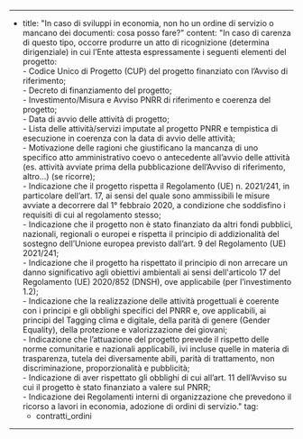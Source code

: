 ---
  - title: "In caso di sviluppi in economia, non ho un ordine di servizio o mancano dei documenti: cosa posso fare?"
    content: "In caso di carenza di questo tipo, occorre produrre un atto di ricognizione (determina dirigenziale) in cui l’Ente attesta espressamente i seguenti elementi del progetto: <br> - Codice Unico di Progetto (CUP) del progetto finanziato con l’Avviso di riferimento;<br> - Decreto di finanziamento del progetto;<br> - Investimento/Misura e Avviso PNRR di riferimento e coerenza del progetto;<br> - Data di avvio delle attività di progetto;<br> - Lista delle attività/servizi imputate al progetto PNRR e tempistica di esecuzione in coerenza con la data di avvio delle attività; <br> - Motivazione delle ragioni che giustificano la mancanza di uno specifico atto amministrativo coevo o antecedente all’avvio delle attività (es. attività avviate prima della pubblicazione dell’Avviso di riferimento, altro…) (se ricorre); <br> - Indicazione che il progetto rispetta il Regolamento (UE) n. 2021/241, in  particolare dell’art. 17, ai sensi del quale sono ammissibili le misure avviate a decorrere dal 1° febbraio 2020, a condizione che soddisfino i requisiti di cui al regolamento stesso;<br> - Indicazione che il progetto non è stato finanziato da altri fondi pubblici, nazionali, regionali o europei e rispetta il principio di addizionalità del sostegno dell’Unione europea previsto dall’art. 9 del Regolamento (UE) 2021/241; <br> - Indicazione che il progetto ha rispettato il principio di non arrecare un danno significativo agli obiettivi ambientali ai sensi dell'articolo 17 del Regolamento (UE) 2020/852 (DNSH), ove applicabile (per l’investimento 1.2);<br> - Indicazione che la realizzazione delle attività progettuali è coerente con i principi e gli obblighi specifici del PNRR e, ove applicabili, ai principi del Tagging clima e digitale, della parità di genere (Gender Equality), della protezione e valorizzazione dei giovani; <br> - Indicazione che l’attuazione del progetto prevede il rispetto delle norme comunitarie e nazionali applicabili, ivi incluse quelle in materia di trasparenza, tutela dei diversamente abili, parità di trattamento, non discriminazione, proporzionalità e pubblicità;<br> - Indicazione di aver rispettato gli obblighi di cui all’art. 11 dell’Avviso su cui il progetto è stato finanziato a valere sul PNRR;<br> - Indicazione dei Regolamenti interni di organizzazione che prevedono il ricorso a lavori in economia, adozione di ordini di servizio."
    tag:
      - contratti_ordini
---